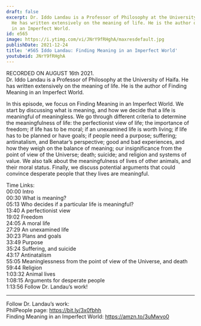 ```yaml
---
draft: false
excerpt: Dr. Iddo Landau is a Professor of Philosophy at the University of Haifa.
  He has written extensively on the meaning of life. He is the author of Finding Meaning
  in an Imperfect World.
id: e565
image: https://i.ytimg.com/vi/JNrY9fRHghA/maxresdefault.jpg
publishDate: 2021-12-24
title: '#565 Iddo Landau: Finding Meaning in an Imperfect World'
youtubeid: JNrY9fRHghA
---
```

RECORDED ON AUGUST 16th 2021.  
Dr. Iddo Landau is a Professor of Philosophy at the University of Haifa. He has written extensively on the meaning of life. He is the author of Finding Meaning in an Imperfect World.

In this episode, we focus on Finding Meaning in an Imperfect World. We start by discussing what is meaning, and how we decide that a life is meaningful of meaningless. We go through different criteria to determine the meaningfulness of life: the perfectionist view of life; the importance of freedom; if life has to be moral; if an unexamined life is worth living; if life has to be planned or have goals; if people need a purpose; suffering; antinatalism, and Benatar’s perspective; good and bad experiences, and how they weigh on the balance of meaning; our insignificance from the point of view of the Universe; death; suicide; and religion and systems of value. We also talk about the meaningfulness of lives of other animals, and their moral status. Finally, we discuss potential arguments that could convince desperate people that they lives are meaningful. 

Time Links:  
00:00  Intro  
00:30  What is meaning?  
05:13  Who decides if a particular life is meaningful?  
13:40  A perfectionist view  
19:02  Freedom  
24:05  A moral life  
27:29  An unexamined life  
30:23  Plans and goals  
33:49  Purpose  
35:24  Suffering, and suicide  
43:17  Antinatalism  
55:05  Meaninglessness from the point of view of the Universe, and death  
59:44  Religion  
1:03:32  Animal lives  
1:08:15  Arguments for desperate people  
1:13:56  Follow Dr. Landau’s work!

---

Follow Dr. Landau’s work:  
PhilPeople page: https://bit.ly/3x0fbhh  
Finding Meaning in an Imperfect World: https://amzn.to/3uMwvo0
